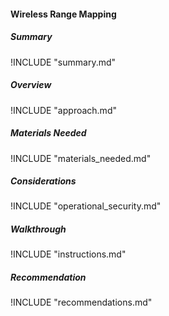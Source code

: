 #### Wireless Range Mapping

##### Summary
!INCLUDE "summary.md"

##### Overview
!INCLUDE "approach.md"

##### Materials Needed 
!INCLUDE "materials_needed.md" 

##### Considerations
!INCLUDE "operational_security.md"

##### Walkthrough
!INCLUDE "instructions.md"

##### Recommendation
!INCLUDE "recommendations.md"
